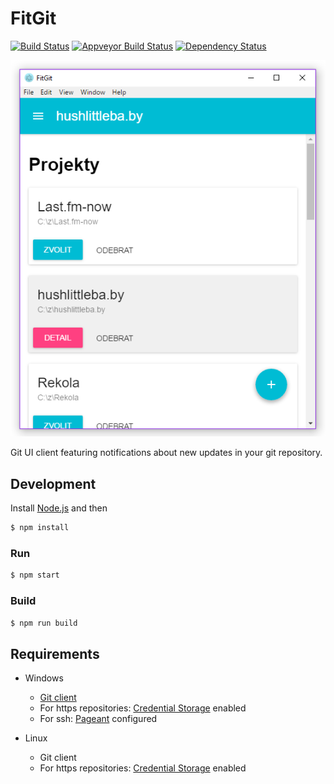 # FitGit

[![Build Status](https://travis-ci.org/Onset/git-latex.svg?branch=master)](https://travis-ci.org/Onset/git-latex)
[![Appveyor Build Status](https://ci.appveyor.com/api/projects/status/w48htrgwosvd42eq?svg=true)](https://ci.appveyor.com/project/Onset/git-latex)
[![Dependency Status](https://david-dm.org/Onset/git-latex.svg)](https://david-dm.org/Onset/git-latex)

![](./printscreen-projects.png)

Git UI client featuring notifications about new updates in your git repository.

## Development

Install [Node.js](https://nodejs.org/) and then

```bash
$ npm install
```

### Run

```bash
$ npm start
```

### Build

```bash
$ npm run build
```

## Requirements

- Windows
	- [Git client](https://git-scm.com/download/win)
	- For https repositories: [Credential Storage](https://git-scm.com/book/gr/v2/Git-Tools-Credential-Storage) enabled
	- For ssh: [Pageant](https://winscp.net/eng/docs/ui_pageant) configured

- Linux
	- Git client
	- For https repositories: [Credential Storage](https://git-scm.com/book/gr/v2/Git-Tools-Credential-Storage) enabled
